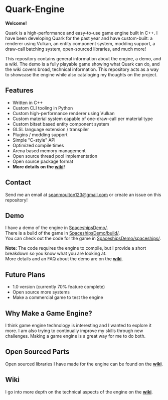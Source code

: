 # Quark-Engine
**Welcome!**

Quark is a high-performance and easy-to-use game engine built in C++. I have been developing Quark for the past year and have custom-built: a renderer using Vulkan, an entity component system, modding support, a draw-call batching system, open-sourced libraries, and much more!

This repository contains general information about the engine, a demo, and a wiki. The demo is a fully playable game showing what Quark can do, and the wiki covers broad, technical information. This repository acts as a way to showcase the engine while also cataloging my thoughts on the project.

## Features
- Written in C++
- Custom CLI tooling in Python
- Custom high-performance renderer using Vulkan
- Custom material system capable of one-draw-call per material type
- Custom bitset based entity component system
- GLSL language extension / transpiler
- Plugins / modding support
- Simple "C-style" API
- Optimized compile times
- Arena based memory management
- Open source thread pool implementation
- Open source package format
- **More details on the [wiki](https://github.com/WindowsVista42/Quark-Engine/wiki)!**

## Contact
Send me an email at seanmoulton123@gmail.com or create an issue on this repository!

## Demo
I have a demo of the engine in [SpaceshipsDemo/](SpaceshipsDemo/).  
There is a build of the game in [SpaceshipsDemo/build/](SpaceshipsDemo/build/).  
You can check out the code for the game in [SpaceshipsDemo/spaceships/](SpaceshipsDemo/spaceships/).  
<!-- TODO: Here is a **quick video** showing the demo in action: [LINK TO SOME VIDEO]() -->

**Note:** The code requires the engine to compile, but I provide a short breakdown so you know what you are looking at.  
More details and an FAQ about the demo are on the [**wiki**](https://github.com/WindowsVista42/Quark-Engine/wiki/Demo).

## Future Plans
- 1.0 version (currently 70% feature complete)
- Open source more systems
- Make a commercial game to test the engine

##  Why Make a Game Engine?
I think game engine technology is interesting and I wanted to explore it more. I am also trying to continually improve my skills through new challenges. Making a game engine is a great way for me to do both.

## Open Sourced Parts
Open sourced libraries I have made for the engine can be found on the [**wiki**](https://github.com/WindowsVista42/Quark-Engine/wiki/Open-Sourced-Libraries).

## Wiki
I go into more depth on the technical aspects of the engine on the [**wiki**](https://github.com/WindowsVista42/Quark-Engine/wiki).
